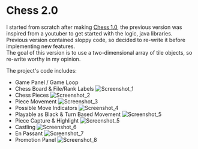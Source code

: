# Chess 2.0

I started from scratch after making [Chess 1.0](https://github.com/BeraSenol/Chess-Game-Java), the previous version was inspired from a youtuber to get started with the logic, java libraries.<br>
Previous version contained sloppy code, so decided to re-write it before implementing new features.<br>
The goal of this version is to use a two-dimensional array of tile objects, so re-write worthy in my opinion.<br>

The project's code includes:<br>

- Game Panel / Game Loop
- Chess Board & File/Rank Labels
  ![Screenshot_1](https://github.com/BeraSenol/Chess-Game-Java-2.0/blob/main/res/readme/chess-board.png)
- Chess Pieces
  ![Screenshot_2](https://github.com/BeraSenol/Chess-Game-Java-2.0/blob/main/res/readme/chess-board-pieces.png)
- Piece Movement
  ![Screenshot_3](https://github.com/BeraSenol/Chess-Game-Java-2.0/blob/main/res/readme/chess-board-pieces-position.png)
- Possible Move Indicators
  ![Screenshot_4](https://github.com/BeraSenol/Chess-Game-Java-2.0/blob/main/res/readme/chess-board-pieces-indicators.png)
- Playable as Black & Turn Based Movement
  ![Screenshot_5](https://github.com/BeraSenol/Chess-Game-Java-2.0/blob/main/res/readme/chess-board-pieces-position-black.png)
- Piece Capture & Highlight
  ![Screenshot_5](https://github.com/BeraSenol/Chess-Game-Java-2.0/blob/main/res/readme/chess-board-pieces-capture-highlights.png)
- Castling
  ![Screenshot_6](https://github.com/BeraSenol/Chess-Game-Java-2.0/blob/main/res/readme/chess-board-pieces-castling.png)
- En Passant
  ![Screenshot_7](https://github.com/BeraSenol/Chess-Game-Java-2.0/blob/main/res/readme/chess-board-pieces-en-passant.png)
- Promotion Panel
  ![Screenshot_8](https://github.com/BeraSenol/Chess-Game-Java-2.0/blob/main/res/readme/chess-board-promotion.png)
